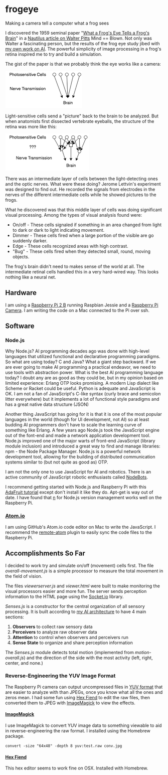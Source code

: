 # frogeye

Making a camera tell a computer what a frog sees

I discovered the 1959 seminal paper "[What a Frog's Eye Tells a Frog's Brain](http://neuromajor.ucr.edu/courses/WhatTheFrogsEyeTellsTheFrogsBrain.pdf)" in a [Nautilus article on Walter Pitts](http://nautil.us/issue/21/information/the-man-who-tried-to-redeem-the-world-with-logic) Mind == Blown. Not only was Walter a fascinating person, but the results of the frog eye study jibed with [my own work on AI](http://behaviorallogic.com/foundation). The powerful simplicity of image processing in a frog's retina inspired me to try and build a simulation.

The gist of the paper is that we probably think the eye works like a camera:

<img src="img/retina1.png" alt="camera eye">

Light-sensitive cells send a "picture" back to the brain to be analyzed. But when anatomists first dissected vertebrate eyeballs, the structure of the retina was more like this:

<img src="img/retina2.png" alt="intermediate processing">

There was an intermediate layer of cells between the light-detecting ones and the optic nerves. What were these doing? Jerome Lettvin's experiment was designed to find out. He recorded the signals from  electrodes in the nerves of the different intermediate cells while he showed pictures to the frogs.

What he discovered was that this middle layer of cells was doing significant visual processing. Among the types of visual analysis found were:

* On/off - These cells signaled if something in an area changed from light to dark or dark to light indicating movement.
* Dimmer - These cells fired when a large portion of the visible are go suddenly darker.
* Edge - These cells recognized areas with high contrast.
* "Bug" - These cells fired when they detected small, round, moving objects.

The frog's brain didn't need to makes sense of the world at all. The intermediate retinal cells handled this in a very hard-wired way. This looks nothing like a neural net.

## Hardware

I am using a [Raspberry Pi 2 B](https://www.raspberrypi.org/products/raspberry-pi-2-model-b/) running Raspbian Jessie and a [Raspberry Pi Camera](https://www.raspberrypi.org/products/camera-module/). I am writing the code on a Mac connected to the Pi over ssh.

## Software

### Node.js

Why Node.js? AI programming decades ago was done with high-level languages that utilized functional and declarative programming paradigms. So what are using today? C and Java? What a giant step backward. If we are ever going to make AI programming a practical endeavor, we need to use tools with abstraction power. What is the best AI programming language today? I doubt any are as good as they could be, but in my opinion based on limited experience: Erlang OTP looks promising. A modern Lisp dialect like Scheme or Racket could be useful. Python is adequate and JavaScript is OK. I am not a fan of JavaScript's C-like syntax (curly brace and semicolon litter everywhere) but it implements a lot of functional style paradigms and has a great native data structure (JSON)

Another thing JavaScript has going for it is that it is one of the most popular languages in the world (though for UI development, not AI) so at least budding AI programmers don't have to scale the learning curve of something like Erlang. A few years ago Node.js took the JavaScript engine out of the font-end and made a network application development tool. Node.js improved one of the major warts of front-end JavaScript (library module inclusion) and introduced a great way to find and manage libraries: npm - the Node Package Manager. Node.js is a powerful network development tool, allowing for the building of distributed communication systems similar to (but not quite as good as) OTP.

I am not the only one to use JavaScript for AI and robotics. There is an active community of JavaScript robotic enthusiasts called [NodeBots](http://nodebots.io/).

I recommend getting started with Node.js and Raspberry Pi with this [AdaFruit tutorial](https://learn.adafruit.com/node-embedded-development/installing-node-dot-js) except don't install it like they do. Apt-get is way out of date. I have found that [n](https://github.com/tj/n) for Node.js version management works well on the Raspberry Pi.

### [Atom.io](http://atom.io/)

I am using GitHub's Atom.io code editor on Mac to write the JavaScript. I recommend the [remote-atom](https://atom.io/packages/remote-atom) plugin to easily sync the code files to the Raspberry Pi.

## Accomplishments So Far

I decided to work try and simulate on/off (movement) cells first. The file *overall-movement.js* is a simple processor to measure the total movement in the field of vision.

The files *viewerserver.js* and *viewer.html* were built to make monitoring the visual processors easier and more fun. The server sends perception information to the HTML page using the [Socket.io](http://socket.io/) library.

*Senses.js* is a constructor for the central organization of all sensory processing. It is built according to [my AI architecture]() to have 4 main sections:

1. **Observers** to collect raw sensory data
2. **Perceivers** to analyze raw observer data
3. **Attention** to control when observers and perceivers run
4. **Sense State** to organize and share perception information

The *Senses.js* module detects total motion (implemented from *motion-overall.js*) and the direction of the side with the most activity (left, right, center, and none.)

### Reverse-Engineering the YUV Image Format

The Raspberry Pi camera can output uncompressed files in [YUV format](https://en.wikipedia.org/wiki/YUV) that are easier to analyze with than JPEGs, once you know what all the ones and zeros mean. I had some fun using [Hex Fiend](http://ridiculousfish.com/hexfiend/) to edit the raw files, then converted them to JPEG with [ImageMagick](http://www.imagemagick.org/script/index.php) to view the effects.

#### [ImageMagick](http://www.imagemagick.org/script/index.php)

I use ImageMagick to convert YUV image data to something viewable to aid in reverse-engineering the raw format. I installed using the Homebrew package.

    convert -size "64x48" -depth 8 yuv:test.raw conv.jpg

#### [Hex Fiend](http://ridiculousfish.com/hexfiend/)

This hex editor seems to work fine on OSX. Installed with Homebrew.
